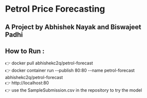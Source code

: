 # Petrol Price Forecasting 
## A Project by Abhishek Nayak and Biswajeet Padhi<br>
## How to Run :
   :point_right: docker pull abhishekc2q/petrol-forecast <br>
   :point_right: docker container run --publish 80:80 --name petrol-forecast abhishekc2q/petrol-forecast<br>
   :point_right: http://localhost:80 <br>
   :point_right: use the SampleSubmission.csv in the repository to try  the model
   

